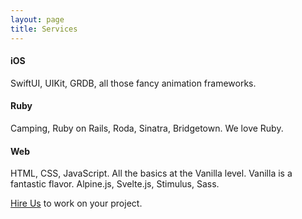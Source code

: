 ```yaml
---
layout: page
title: Services
---
```


<columns>
	<column>
		<h4>iOS</h4>
	</column>
	<column>
		<p>SwiftUI, UIKit, GRDB, all those fancy animation frameworks.</p>
	</column>
</columns>

<columns>
	<column>
		<h4>Ruby</h4>
	</column>
	<column>
		<p>Camping, Ruby on Rails, Roda, Sinatra, Bridgetown. We love Ruby.</p>
	</column>
</columns>

<columns>
	<column>
		<h4>Web</h4>
	</column>
	<column>
		<p>HTML, CSS, JavaScript. All the basics at the Vanilla level. Vanilla is a fantastic flavor. Alpine.js, Svelte.js, Stimulus, Sass.</p>
	</column>
</columns>

<p class="paragraph ta-justify"><a href="mailto:{{ site.metadata.email }}?subject=Lets work Together" class="button-link" id="action-hire-us">Hire Us</a> to work on your project.</p>
